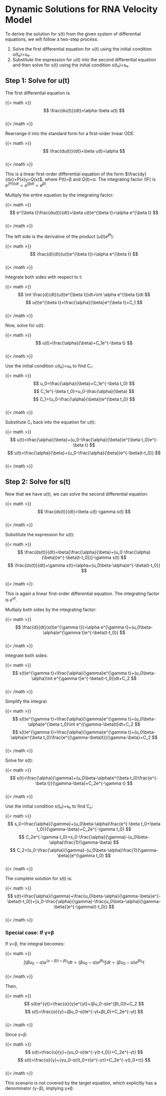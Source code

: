 # Dynamic Solutions for RNA Velocity Model

To derive the solution for s(t) from the given system of differential equations, we will follow a two-step process:

1. Solve the first differential equation for u(t) using the initial condition u(t₀)=u₀.
2. Substitute the expression for u(t) into the second differential equation and then solve for s(t) using the initial condition s(t₀)=s₀.

## Step 1: Solve for u(t)

The first differential equation is:

{{< math >}}  
$$
\frac{du(t)}{dt}=\alpha-\beta u(t)
$$  
{{< /math >}}

Rearrange it into the standard form for a first-order linear ODE:

{{< math >}}  
$$
\frac{du(t)}{dt}+\beta u(t)=\alpha
$$  
{{< /math >}}

This is a linear first-order differential equation of the form $\frac{dy}{dx}+P(x)y=Q(x)$, where P(t)=β and Q(t)=α.
The integrating factor (IF) is $e^{\int P(t)dt}=e^{\int \beta dt}=e^{\beta t}$.

Multiply the entire equation by the integrating factor:

{{< math >}}  
$$
e^{\beta t}\frac{du(t)}{dt}+\beta u(t)e^{\beta t}=\alpha e^{\beta t}
$$  
{{< /math >}}

The left side is the derivative of the product $(u(t)e^{\beta t})$:

{{< math >}}  
$$
\frac{d}{dt}(u(t)e^{\beta t})=\alpha e^{\beta t}
$$  
{{< /math >}}

Integrate both sides with respect to t:

{{< math >}}  
$$
\int \frac{d}{dt}(u(t)e^{\beta t})dt=\int \alpha e^{\beta t}dt
$$
$$
u(t)e^{\beta t}=\frac{\alpha}{\beta}e^{\beta t}+C_1
$$  
{{< /math >}}

Now, solve for u(t):

{{< math >}}  
$$
u(t)=\frac{\alpha}{\beta}+C_1e^{-\beta t}
$$  
{{< /math >}}

Use the initial condition u(t₀)=u₀ to find C₁:

{{< math >}}  
$$
u_0=\frac{\alpha}{\beta}+C_1e^{-\beta t_0}
$$
$$
C_1e^{-\beta t_0}=u_0-\frac{\alpha}{\beta}
$$
$$
C_1=(u_0-\frac{\alpha}{\beta})e^{\beta t_0}
$$  
{{< /math >}}


Substitute C₁ back into the equation for u(t):

{{< math >}}  
$$
u(t)=\frac{\alpha}{\beta}+(u_0-\frac{\alpha}{\beta})e^{\beta t_0}e^{-\beta t}
$$
$$
u(t)=\frac{\alpha}{\beta}+(u_0-\frac{\alpha}{\beta})e^{-\beta(t-t_0)}
$$  
{{< /math >}}

## Step 2: Solve for s(t)

Now that we have u(t), we can solve the second differential equation:

{{< math >}}  
$$
\frac{ds(t)}{dt}=\beta u(t)-\gamma s(t)
$$  
{{< /math >}}

Substitute the expression for u(t):

{{< math >}}  
$$
\frac{ds(t)}{dt}=\beta[\frac{\alpha}{\beta}+(u_0-\frac{\alpha}{\beta})e^{-\beta(t-t_0)}]-\gamma s(t)
$$
$$
\frac{ds(t)}{dt}+\gamma s(t)=\alpha+(u_0\beta-\alpha)e^{-\beta(t-t_0)}
$$  
{{< /math >}}

This is again a linear first-order differential equation. The integrating factor is $e^{\gamma t}$.

Multiply both sides by the integrating factor:

{{< math >}}  
$$
\frac{d}{dt}(s(t)e^{\gamma t})=\alpha e^{\gamma t}+(u_0\beta-\alpha)e^{\gamma t}e^{-\beta(t-t_0)}
$$  
{{< /math >}}

Integrate both sides:

{{< math >}}  
$$
s(t)e^{\gamma t}=\frac{\alpha}{\gamma}e^{\gamma t}+(u_0\beta-\alpha)\int e^{\gamma t}e^{-\beta(t-t_0)}dt+C_2
$$  
{{< /math >}}

Simplify the integral:

{{< math >}}  
$$
s(t)e^{\gamma t}=\frac{\alpha}{\gamma}e^{\gamma t}+(u_0\beta-\alpha)e^{\beta t_0}\int e^{(\gamma-\beta)t}dt+C_2
$$
$$
s(t)e^{\gamma t}=\frac{\alpha}{\gamma}e^{\gamma t}+(u_0\beta-\alpha)e^{\beta t_0}\frac{e^{(\gamma-\beta)t}}{\gamma-\beta}+C_2
$$  
{{< /math >}}

Solve for s(t):

{{< math >}}  
$$
s(t)=\frac{\alpha}{\gamma}+(u_0\beta-\alpha)e^{\beta t_0}\frac{e^{-\beta t}}{\gamma-\beta}+C_2e^{-\gamma t}
$$  
{{< /math >}}

Use the initial condition s(t₀)=s₀ to find C₂:

{{< math >}}  
$$
s_0=\frac{\alpha}{\gamma}+(u_0\beta-\alpha)\frac{e^{-\beta t_0+\beta t_0}}{\gamma-\beta}+C_2e^{-\gamma t_0}
$$
$$
C_2e^{-\gamma t_0}=s_0-\frac{\alpha}{\gamma}-(u_0\beta-\alpha)\frac{1}{\gamma-\beta}
$$
$$
C_2=[s_0-\frac{\alpha}{\gamma}-(u_0\beta-\alpha)\frac{1}{\gamma-\beta}]e^{\gamma t_0}
$$  
{{< /math >}}

The complete solution for s(t) is:

{{< math >}}  
$$
s(t)=\frac{\alpha}{\gamma}+\frac{u_0\beta-\alpha}{\gamma-\beta}e^{-\beta(t-t_0)}+[s_0-\frac{\alpha}{\gamma}-\frac{u_0\beta-\alpha}{\gamma-\beta}]e^{-\gamma(t-t_0)}
$$  
{{< /math >}}

### Special case: If γ=β

If γ=β, the integral becomes:

{{< math >}}  
$$
\int(βu_0-α)e^{(γ-β)t+βt_0}dt=(βu_0-α)e^{βt_0}\int dt=(βu_0-α)e^{βt_0}t
$$  
{{< /math >}}

Then,

{{< math >}}  
$$
s(t)e^{γt}=\frac{α}{γ}e^{γt}+(βu_0-α)e^{βt_0}t+C_2
$$
$$
s(t)=\frac{α}{γ}+(βu_0-α)te^{-γt+βt_0}+C_2e^{-γt}
$$  
{{< /math >}}

Since γ=β:

{{< math >}}  
$$
s(t)=\frac{α}{γ}+(γu_0-α)te^{-γ(t-t_0)}+C_2e^{-γt}
$$
$$
s(t)=\frac{α}{γ}+(γu_0-α)(t_0+τ)e^{-γτ}+C_2e^{-γ(t_0+τ)}
$$  
{{< /math >}}

This scenario is not covered by the target equation, which explicitly has a denominator (γ−β), implying γ≠β.



